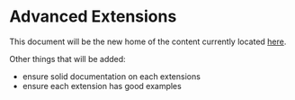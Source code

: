 # Advanced Extensions

This document will be the new home of the content currently located
[here](https://github.com/jackdewinter/pymarkdown/blob/main/docs/extensions.md).

Other things that will be added:

- ensure solid documentation on each extensions
- ensure each extension has good examples
